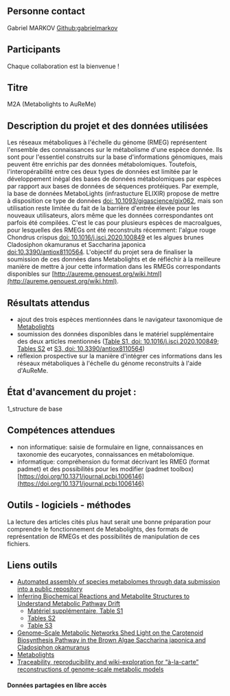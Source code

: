## Personne contact
Gabriel MARKOV [Github:gabrielmarkov](https://github.com/gabrielmarkov)

## Participants
Chaque collaboration est la bienvenue !

## Titre
M2A (Metabolights to AuReMe)

## Description du projet et des données utilisées
Les réseaux métaboliques à l'échelle du génome (RMEG) représentent l'ensemble des connaissances sur le métabolisme d'une espèce donnée. Ils sont pour l'essentiel construits sur la base d'informations génomiques, mais peuvent être enrichis par des données métabolomiques. Toutefois, l'interopérabilité entre ces deux types de données est limitée par le développement inégal des bases de données métabolomiques par espèces par rapport aux bases de données de séquences protéiques. Par exemple, la base de données MetaboLights (infrastucture ELIXIR) propose de mettre à disposition ce type de données [doi: 10.1093/gigascience/gix062](http://doi:10.1093/gigascience/gix062), mais son utilisation reste limitée du fait de la barrière d'entrée élevée pour les nouveaux utilisateurs, alors même que les données correspondantes ont parfois été compilées. C'est le cas pour plusieurs espèces de macroalgues, pour lesquelles des RMEGs ont été reconstruits récemment: l'algue rouge Chondrus crispus [doi: 10.1016/j.isci.2020.100849](https://pubmed.ncbi.nlm.nih.gov/32058961/) et les algues brunes Cladosiphon okamuranus et Saccharina japonica [doi:10.3390/antiox8110564](https://doi:10.3390/antiox8110564).
L'objectif du projet sera de finaliser la soumission de ces données dans Metabolights et de réfléchir à la meilleure manière de mettre à jour cette information dans les RMEGs correspondants disponibles sur [http://aureme.genouest.org/wiki.html](http://aureme.genouest.org/wiki.html).

## Résultats attendus
- ajout des trois espèces mentionnées dans le navigateur taxonomique de [Metabolights](https://www.ebi.ac.uk/metabolights/species) 
- soumission des données disponibles dans le matériel supplémentaire des deux articles mentionnés ([Table S1, doi: 10.1016/j.isci.2020.100849](https://www.sciencedirect.com/science/article/pii/S2589004220300328#tbl1); [Tables S2](https://www.sciencedirect.com/science/article/pii/S2589004220300328#tbl2) et [S3, doi: 10.3390/antiox8110564](https://www.sciencedirect.com/science/article/pii/S2589004220300328#tbl3))
- réflexion prospective sur la manière d'intégrer ces informations dans les réseaux métaboliques à l'échelle du génome reconstruits à l'aide d'AuReMe.

## État d'avancement du projet :
1_structure de base

## Compétences attendues
- non informatique: saisie de formulaire en ligne, connaissances en taxonomie des eucaryotes, connaissances en métabolomique.
- informatique: compréhension du format décrivant les RMEG (format padmet) et des possibilités pour les modifier (padmet toolbox) [https://doi.org/10.1371/journal.pcbi.1006146](https://doi.org/10.1371/journal.pcbi.1006146)

## Outils - logiciels - méthodes
La lecture des articles cités plus haut serait une bonne préparation pour comprendre le fonctionnement de Metabolights, des formats de représentation de RMEGs et des possibilités de manipulation de ces fichiers. 


## Liens outils
- [Automated assembly of species metabolomes through data submission into a public repository](https://academic.oup.com/gigascience/article/6/8/gix062/3979349) 
- [Inferring Biochemical Reactions and Metabolite Structures to Understand Metabolic Pathway Drift](https://pubmed.ncbi.nlm.nih.gov/32058961/)
  - [Matériel supplémentaire, Table S1](https://www.sciencedirect.com/science/article/pii/S2589004220300328#tbl1)
  - [Tables S2](https://www.sciencedirect.com/science/article/pii/S2589004220300328#tbl2)
  - [Table S3](https://www.sciencedirect.com/science/article/pii/S2589004220300328#tbl3)
- [Genome–Scale Metabolic Networks Shed Light on the Carotenoid Biosynthesis Pathway in the Brown Algae Saccharina japonica and Cladosiphon okamuranus](https://www.mdpi.com/2076-3921/8/11/564)
- [Metabolights](https://www.ebi.ac.uk/metabolights/species)
- [Traceability, reproducibility and wiki-exploration for “à-la-carte” reconstructions of genome-scale metabolic models](https://doi.org/10.1371/journal.pcbi.1006146)


#### Données partagées en libre accès
